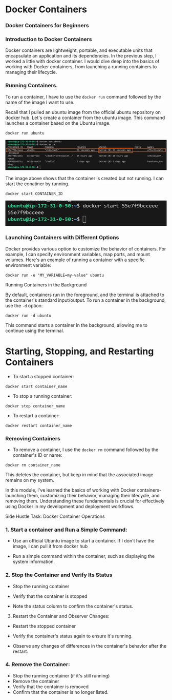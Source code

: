 # Docker Containers
### Docker Containers for Beginners
### Introduction to Docker Containers

Docker containers are lightweight, portable, and executable units that encapsulate an application and its dependencies. In the previous step, I worked a little with docker container. I would dive deep into the basics of working with Docker containers, from launching a running containers to managing their lifecycle.

### Running Containers.

To run a container, I have to use the `docker run` command followed by the name of the image I want to use.

Recall that I pulled an ubuntu image from the official ubuntu repository on docker hub. Let's create a container from the ubuntu image. This command launches a container based on the Ubuntu image.

```
docker run ubuntu
```
![The image show the docker run ubuntu](image/images/docker-run-ubuntu.png)

The image above shows that the container is created but not running. I can start the conatiner by running.

```
docker start CONTAINER_ID
```
![The image show the docker start container_id](image/images/docker-start-container_id.png)

### Launching Containers with Different Options

Docker provides various option to customize the behavior of containers. For example, I can specify environment variables, map ports, and mount volumes. Here's an example of running a container with a specific environment variable:

```
docker run -e "MY_VARIABLE=my-value" ubuntu
```

Running Containers in the Background

By default, containers run in the foreground, and the terminal is attached to the container's standard input/output. To run a container in the background, use the `-d` option:
 
 ```
 docker run -d ubuntu
```
This command starts a container in the background, allowing me to continue using the terminal.

# Starting, Stopping, and Restarting Containers

- To start a stopped container:

```
docker start container_name
```
- To stop a running container:

```
docker stop container_name
```

- To restart a container:

```
docker restart container_name
```

### Removing Containers

- To remove a container, I use the `docker rm` command followed by the container's ID or name:

```
docker rm container_name
```

This deletes the container, but keep in mind that the associated image remains on my system.

In this module, I've learned the basics of working with Docker containers-launching them, customizing their behavior, managing their lifecycle, and removing them. Understanding these fundamentals is crucial for effectively using Docker in my development and deployment workflows.

Side Hustle Task: Docker Container Operations

### 1. Start a container and Run a Simple Command:

- Use an official Ubuntu image to start a container. If I don't have the image, I can pull it from docker hub

- Run a simple command within the container, such as displaying the system information.

### 2. Stop the Container and Verify Its Status
- Stop the running container

- Verify that the container is stopped

- Note the status column to confirm the container's status.

3. Restart the Container and Observer Changes:

- Restart the stopped container

- Verify the container's status again to ensure it's running.

- Observe any changes of differences in the container's behavior after the restart.


### 4. Remove the Container:

- Stop the running container (if it's still running)
- Remove the container
- Verify that the container is removed 
- Confirm that the container is no longer listed.
